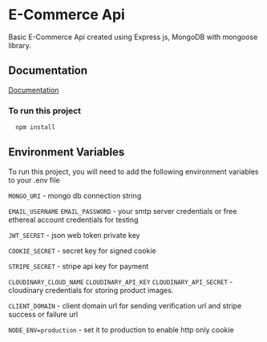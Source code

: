 # E-Commerce Api

Basic E-Commerce Api created using Express js, MongoDB with mongoose library.

## Documentation

[Documentation](https://ecommerce-node-api.cyclic.app/api-docs/)

### To run this project

```bash
  npm install
```

## Environment Variables

To run this project, you will need to add the following environment variables to your .env file

`MONGO_URI` - mongo db connection string

`EMAIL_USERNAME`
`EMAIL_PASSWORD` - your smtp server credentials or free ethereal account credentials for testing

`JWT_SECRET` - json web token private key

`COOKIE_SECRET` - secret key for signed cookie

`STRIPE_SECRET` - stripe api key for payment

`CLOUDINARY_CLOUD_NAME`
`CLOUDINARY_API_KEY`
`CLOUDINARY_API_SECRET` - cloudinary credentials for storing product images.

`CLIENT_DOMAIN` -
client domain url for sending verification url and stripe success or failure url

`NODE_ENV=production` - set it to production to enable http only cookie
